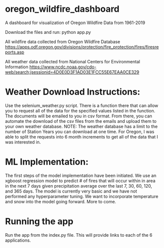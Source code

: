 # oregon_wildfire_dashboard
A dashboard for visualization of Oregon Wildfire Data from 1961-2019


Download the files and run:
python app.py


All wildfire data collected from Oregon Wildfire Database
https://apps.odf.oregon.gov/divisions/protection/fire_protection/fires/firesreports.asp

All weather data collected from National Centers for Environmental Information
https://www.ncdc.noaa.gov/cdo-web/search;jsessionid=4D0E0D3F1AD03E1FCC55E67EAA0CE329


# Weather Download Instructions:
Use the selenium_weather.py script. There is a function there that can allow you to request all of the data for the specified values listed in the function. The documents will be emailed to you in csv format. From there, you can automate the download of the csv files from the emails and upload them to your own weather database. 
NOTE: The weather database has a limit to the number of Station Years you can download at one time. For Oregon, I was able to split the requests into 6 month increments to get all of the data that I was interested in.

# ML Implementation:
The first steps of the model implementation have been initiated. We use an xgboost regression model to predict # of fires that will occur within in area in the next 7 days given precipitation average over the last 7, 30, 60, 120, and 365 days. The model is currently very basic and we have not performed any hyperparameter tuning. We want to incorporate temperature and snow into the model going forward. More to come.

# Running the app
Run the app from the index.py file. This will provide links to each of the 6 applications.